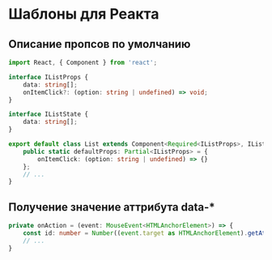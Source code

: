 Шаблоны для Реакта
==================

Описание пропсов по умолчанию
------------------------------

```typescript
import React, { Component } from 'react';

interface IListProps {
	data: string[];
	onItemClick?: (option: string | undefined) => void;
}

interface IListState {
	data: string[];
}

export default class List extends Component<Required<IListProps>, IListState> {
	public static defaultProps: Partial<IListProps> = {
		onItemClick: (option: string | undefined) => {}
	};
	// ...
}
```

Получение значение аттрибута data-*
-----------------------------------

```typescript
private onAction = (event: MouseEvent<HTMLAnchorElement>) => {
	const id: number = Number((event.target as HTMLAnchorElement).getAttribute('data-id'));
	// ...
}
```
